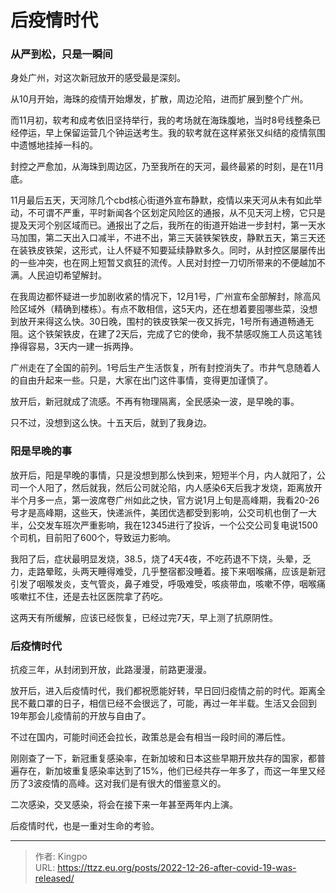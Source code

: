 # 后疫情时代


<!--more-->

### 从严到松，只是一瞬间

身处广州，对这次新冠放开的感受最是深刻。

从10月开始，海珠的疫情开始爆发，扩散，周边沦陷，进而扩展到整个广州。

而11月初，软考和成考依旧坚持举行，我的考场就在海珠腹地，当时8号线整条已经停运，早上保留运营几个钟运送考生。我的软考就在这样紧张又纠结的疫情氛围中遗憾地挂掉一科的。

封控之严愈加，从海珠到周边区，乃至我所在的天河，最终最紧的时刻，是在11月底。

11月最后五天，天河除几个cbd核心街道外宣布静默，疫情以来天河从未有如此举动，不可谓不严重，平时新闻各个区划定风险区的通报，从不见天河上榜，它只是提及天河个别区域而已。通报出了之后，我所在的街道开始进一步封村，第一天水马加围，第二天出入口减半，不进不出，第三天装铁架铁皮，静默五天，第三天还在装铁皮铁架，这形式，让人怀疑不知要延续静默多久。同时，从封控区屡屡传出的一些冲突，也在网上短暂又疯狂的流传。人民对封控一刀切所带来的不便越加不满。人民迫切希望解封。

在我周边都怀疑进一步加剧收紧的情况下，12月1号，广州宣布全部解封，除高风险区域外（精确到楼栋）。有点不敢相信，这5天内，还在想着要囤哪些菜，没想到放开来得这么快。30日晚，围村的铁皮铁架一夜又拆完，1号所有通道畅通无阻。这个铁架铁皮，在建了2天后，完成了它的使命，我不禁感叹施工人员这笔钱挣得容易，3天内一建一拆两挣。

广州走在了全国的前列。1号后生产生活恢复，所有封控消失了。市井气息随着人的自由升起来一些。只是，大家在出门这件事情，变得更加谨慎了。

放开后，新冠就成了流感。不再有物理隔离，全民感染一波，是早晚的事。

只不过，没想到这么快。十五天后，就到了我身边。

### 阳是早晚的事

放开后，阳是早晚的事情，只是没想到那么快到来，短短半个月，内人就阳了，公司一个人阳了，然后就我，然后公司就沦陷，内人感染6天后我才发烧，距离放开半个月多一点，第一波席卷广州如此之快，官方说1月上旬是高峰期，我看20-26号才是高峰期，这些天，快递派件，美团优选都受到影响，公交司机也倒了一大半，公交发车班次严重影响，我在12345进行了投诉，一个公交公司复电说1500个司机，目前阳了600个，导致运力影响。

我阳了后，症状最明显发烧，38.5，烧了4天4夜，不吃药退不下烧，头晕，乏力，走路晕眩，头两天睡得难受，几乎整宿都没睡着。接下来咽喉痛，应该是新冠引发了咽喉发炎，支气管炎，鼻子难受，呼吸难受，咳痰带血，咳嗽不停，咽喉痛咳嗽扛不住，还是去社区医院拿了药吃。

这两天有所缓解，应该已经恢复，已经过完7天，早上测了抗原阴性。

### 后疫情时代

抗疫三年，从封闭到开放，此路漫漫，前路更漫漫。

放开后，进入后疫情时代，我们都祝愿能好转，早日回归疫情之前的时代。距离全民不戴口罩的日子，相信已经不会很远了，可能，再过一年半载。生活又会回到19年那会儿疫情前的开放与自由了。

不过在国内，可能时间还会拉长，政策总是会有相当一段时间的滞后性。

刚刚查了一下，新冠重复感染率，在新加坡和日本这些早期开放共存的国家，都普遍存在，新加坡重复感染率达到了15%，他们已经共存一年多了，而这一年里又经历了3波疫情的高峰。这对我们是有很大的借鉴意义的。

二次感染，交叉感染，将会在接下来一年甚至两年内上演。

后疫情时代，也是一重对生命的考验。






---

> 作者: Kingpo  
> URL: https://ttzz.eu.org/posts/2022-12-26-after-covid-19-was-released/  

